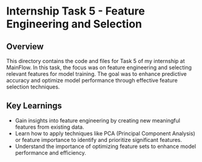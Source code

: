 # Internship Task 5 - Feature Engineering and Selection

## Overview
This directory contains the code and files for Task 5 of my internship at MainFlow. In this task, the focus was on feature engineering and selecting relevant features for model training. The goal was to enhance predictive accuracy and optimize model performance through effective feature selection techniques.
## Key Learnings
- Gain insights into feature engineering by creating new meaningful features from existing data.
- Learn how to apply techniques like PCA (Principal Component Analysis) or feature importance to identify and prioritize significant features.
- Understand the importance of optimizing feature sets to enhance model performance and efficiency.
